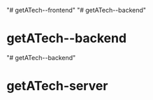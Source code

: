 "# getATech--frontend" 
"# getATech--backend" 
# getATech--backend
"# getATech--backend" 
# getATech-server
